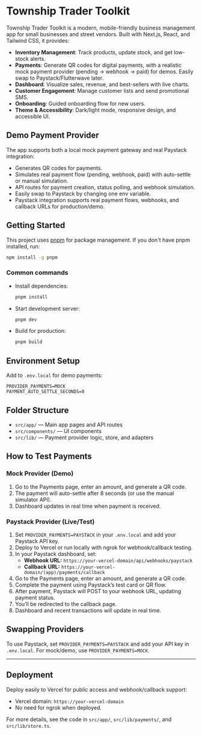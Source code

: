 
# Township Trader Toolkit

Township Trader Toolkit is a modern, mobile-friendly business management app for small businesses and street vendors. Built with Next.js, React, and Tailwind CSS, it provides:

- **Inventory Management**: Track products, update stock, and get low-stock alerts.
- **Payments**: Generate QR codes for digital payments, with a realistic mock payment provider (pending → webhook → paid) for demos. Easily swap to Paystack/Flutterwave later.
- **Dashboard**: Visualize sales, revenue, and best-sellers with live charts.
- **Customer Engagement**: Manage customer lists and send promotional SMS.
- **Onboarding**: Guided onboarding flow for new users.
- **Theme & Accessibility**: Dark/light mode, responsive design, and accessible UI.

## Demo Payment Provider


The app supports both a local mock payment gateway and real Paystack integration:
- Generates QR codes for payments.
- Simulates real payment flow (pending, webhook, paid) with auto-settle or manual simulation.
- API routes for payment creation, status polling, and webhook simulation.
- Easily swap to Paystack by changing one env variable.
- Paystack integration supports real payment flows, webhooks, and callback URLs for production/demo.

## Getting Started

This project uses [pnpm](https://pnpm.io/) for package management. If you don't have pnpm installed, run:

```bash
npm install -g pnpm
```

### Common commands

- Install dependencies:
	```bash
	pnpm install
	```
- Start development server:
	```bash
	pnpm dev
	```
- Build for production:
	```bash
	pnpm build
	```

## Environment Setup

Add to `.env.local` for demo payments:

```
PROVIDER_PAYMENTS=MOCK
PAYMENT_AUTO_SETTLE_SECONDS=8
```

## Folder Structure

- `src/app/` — Main app pages and API routes
- `src/components/` — UI components
- `src/lib/` — Payment provider logic, store, and adapters

## How to Test Payments


### Mock Provider (Demo)
1. Go to the Payments page, enter an amount, and generate a QR code.
2. The payment will auto-settle after 8 seconds (or use the manual simulator API).
3. Dashboard updates in real time when payment is received.

### Paystack Provider (Live/Test)
1. Set `PROVIDER_PAYMENTS=PAYSTACK` in your `.env.local` and add your Paystack API key.
2. Deploy to Vercel or run locally with ngrok for webhook/callback testing.
3. In your Paystack dashboard, set:
	- **Webhook URL:** `https://your-vercel-domain/api/webhooks/paystack`
	- **Callback URL:** `https://your-vercel-domain/(app)/payments/callback`
4. Go to the Payments page, enter an amount, and generate a QR code.
5. Complete the payment using Paystack’s test card or QR flow.
6. After payment, Paystack will POST to your webhook URL, updating payment status.
7. You’ll be redirected to the callback page.
8. Dashboard and recent transactions will update in real time.

## Swapping Providers


To use Paystack, set `PROVIDER_PAYMENTS=PAYSTACK` and add your API key in `.env.local`. For mock/demo, use `PROVIDER_PAYMENTS=MOCK`.

---


## Deployment

Deploy easily to Vercel for public access and webhook/callback support:
- Vercel domain: `https://your-vercel-domain`
- No need for ngrok when deployed.

For more details, see the code in `src/app/`, `src/lib/payments/`, and `src/lib/store.ts`.
